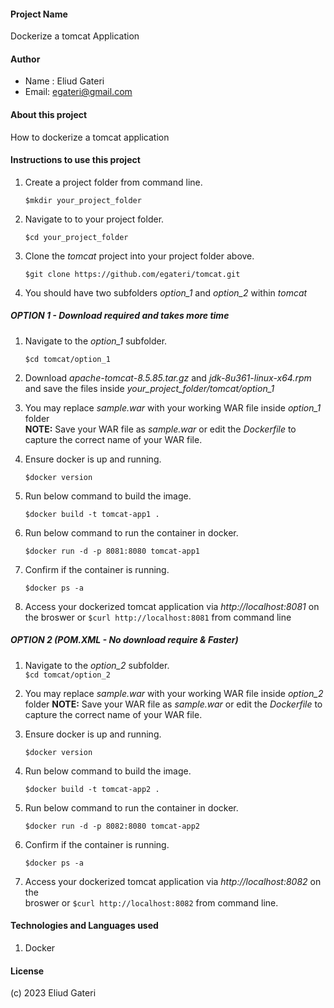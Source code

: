 #### Project Name
Dockerize a tomcat Application
#### Author
 - Name : Eliud Gateri
 - Email: egateri@gmail.com
#### About this project
How to dockerize a tomcat application
#### Instructions to use this project  
1. Create a project folder from command line.      
    
    `$mkdir your_project_folder`   
    
2. Navigate to to your project folder.      
   
    `$cd your_project_folder`

2.  Clone the _tomcat_ project into your project folder above.    
        
    `$git clone https://github.com/egateri/tomcat.git`    

 3. You should have two subfolders *option_1* and *option_2* within _tomcat_   
          
   

 ##### OPTION 1   - Download required and takes more time
 1. Navigate to the *option_1* subfolder.  
    
    `$cd tomcat/option_1`    
       
 2. Download _apache-tomcat-8.5.85.tar.gz_ and _jdk-8u361-linux-x64.rpm_ and save the files inside *your_project_folder/tomcat/option_1*   

 3. You may replace _sample.war_ with your working WAR file inside *option_1*  
   folder    
   **NOTE:** Save your WAR file as _sample.war_ or edit the _Dockerfile_ to capture the correct name of your WAR file.   
      
5. Ensure docker is up and running.  
      
   `$docker version` 
     
5. Run below command to build the image.   
     
   `$docker build -t tomcat-app1 .`   
       
6. Run below command to run the container in docker.   
       
   `$docker run -d -p 8081:8080 tomcat-app1`   
      
7. Confirm if the container is running.    
       
   `$docker ps -a`   
     
8. Access your dockerized tomcat application via *http://localhost:8081* on    
    the  broswer or  `$curl http://localhost:8081` from command line   
      

 ##### OPTION 2 (POM.XML - No download require & Faster)    

       
           
    
  1. Navigate to the *option_2* subfolder.   
    `$cd tomcat/option_2`    
  2. You may replace _sample.war_ with your working WAR file inside *option_2* folder
   **NOTE:** Save your WAR file as _sample.war_ or edit the _Dockerfile_ to capture the correct name of your WAR file.  
        
  3. Ensure docker is up and running.  
      
      `$docker version` 
     
5. Run below command to build the image.     
       
    `$docker build -t tomcat-app2 .`   
         
6. Run below command to run the container in docker.   
       
    `$docker run -d -p 8082:8080 tomcat-app2`   
      
7. Confirm if the container is running.    
       
    `$docker ps -a`   
     
8. Access your dockerized tomcat application via *http://localhost:8082* on the  
   broswer or   `$curl http://localhost:8082` from command line.   
 
#### Technologies and Languages used
 1. Docker
####  License
(c) 2023 Eliud Gateri

